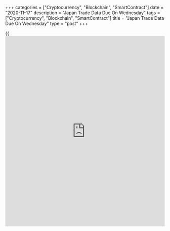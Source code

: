 +++
categories = ["Cryptocurrency", "Blockchain", "SmartContract"]
date = "2020-11-17"
description = "Japan Trade Data Due On Wednesday"
tags = ["Cryptocurrency", "Blockchain", "SmartContract"]
title = "Japan Trade Data Due On Wednesday"
type = "post"
+++

{{<iframe id="large-banner" src="https://www.bounty.group/#slide=17.0" width="100%" height="600" scrolling="no" style="border: 0px solid rgb(216, 221, 230); border-radius: 3px;">}}

Japan will on Wednesday release October figures for imports, exports and
trade balance, highlighting a light day for Asia-Pacific economic
activity.

Imports are expected to sink 9.0 percent on year after tumbling 17.2
percent in September. Exports are called lower by an annual 4.5 percent
after slipping 4.9 percent in the previous month. The trade balance is
tipped to show a surplus of 250 billion yen, down from 675 billion a
month earlier.

Australia will see Q3 numbers for wage prices and October results for
new home sales and for the Westpac leading index.

Wage prices are tipped to add 0.2 percent on quarter and 1.5 percent on
year after rising 0.2 percent on quarter and 1.8 percent on year in the
three months prior. Home sales were up 3.8 percent on month in September
and the leading index rose 0.2 percent.

The central bank in Thailand will wrap up its monetary [policy](https://www.fintechee.com/policy/) meeting on
Wednesday and then announce its decision on interest rates. The central
bank is widely expected to leave its benchmark lending rate steady at
0.5 percent.

For comments and feedback [contact](https://www.playgroundfx.com/contact/): editorial@rtt[news](https://www.letsplayfx.com/blog/forex-news-website/).com

[Economic News][1]

 **What parts of the world are seeing the best (and worst) economic
performances lately? Click[here][2] to check out our [Econ Scorecard][2]
and find out! See up-to-the-moment [ranking](https://www.playgroundfx.com/blog/crypto-exchange-ranking/)s for the best and worst
performers in [GDP][3], [unemployment rate][4], [inflation][5] and much
more.**

   1. www.rtt[news](https://www.letsplayfx.com/blog/forex-news-website/).com/Content/EconomicNews.aspx
   2. www.rtt[news](https://www.letsplayfx.com/blog/forex-news-website/).com/economic-scorecard/world-rank/unemployment-rate/highest-performance.aspx
   3. www.rtt[news](https://www.letsplayfx.com/blog/forex-news-website/).com/economic-scorecard/world-rank/GDP/highest-performance.aspx
   4. www.rtt[news](https://www.letsplayfx.com/blog/forex-news-website/).com/economic-scorecard/world-rank/unemployment-rate/lowest-performance.aspx
   5. www.rtt[news](https://www.letsplayfx.com/blog/forex-news-website/).com/economic-scorecard/world-rank/CPI/highest-performance.aspx